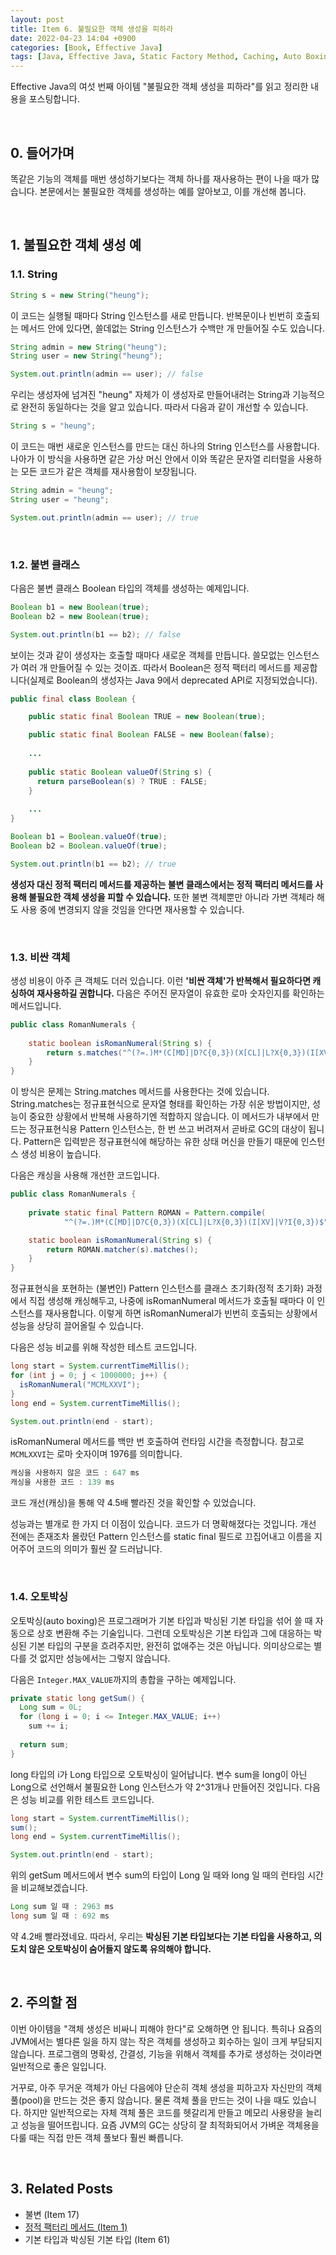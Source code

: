 ```yaml
---
layout: post
title: Item 6. 불필요한 객체 생성을 피하라
date: 2022-04-23 14:04 +0900
categories: [Book, Effective Java]
tags: [Java, Effective Java, Static Factory Method, Caching, Auto Boxing]
---
```




Effective Java의 여섯 번째 아이템 "불필요한 객체 생성을 피하라"를 읽고 정리한 내용을 포스팅합니다.

<br>

## 0. 들어가며

똑같은 기능의 객체를 매번 생성하기보다는 객체 하나를 재사용하는 편이 나을 때가 많습니다. 본문에서는 불필요한 객체를 생성하는 예를 알아보고, 이를 개선해 봅니다.

<br>

## 1. 불필요한 객체 생성 예

### 1.1. String

```java
String s = new String("heung");
```

이 코드는 실행될 때마다 String 인스턴스를 새로 만듭니다. 반복문이나 빈번히 호출되는 메서드 안에 있다면, 쓸데없는 String 인스턴스가 수백만 개 만들어질 수도 있습니다. 

```java
String admin = new String("heung");
String user = new String("heung");

System.out.println(admin == user); // false
```

우리는 생성자에 넘겨진 "heung" 자체가 이 생성자로 만들어내려는 String과 기능적으로 완전히 동일하다는 것을 알고 있습니다. 따라서 다음과 같이 개선할 수 있습니다.

```java
String s = "heung";
```

이 코드는 매번 새로운 인스턴스를 만드는 대신 하나의 String 인스턴스를 사용합니다. 나아가 이 방식을 사용하면 같은 가상 머신 안에서 이와 똑같은 문자열 리터럴을 사용하는 모든 코드가 같은 객체를 재사용함이 보장됩니다. 

```java
String admin = "heung";
String user = "heung";

System.out.println(admin == user); // true
```

<br>

### 1.2. 불변 클래스

다음은 불변 클래스 Boolean 타입의 객체를 생성하는 예제입니다.

```java
Boolean b1 = new Boolean(true);
Boolean b2 = new Boolean(true);

System.out.println(b1 == b2); // false
```

보이는 것과 같이 생성자는 호출할 때마다 새로운 객체를 만듭니다. 쓸모없는 인스턴스가 여러 개 만들어질 수 있는 것이죠. 따라서 Boolean은 정적 팩터리 메서드를 제공합니다(실제로 Boolean의 생성자는 Java 9에서 deprecated API로 지정되었습니다).

```java
public final class Boolean {

    public static final Boolean TRUE = new Boolean(true);

    public static final Boolean FALSE = new Boolean(false);
  
    ...
  
    public static Boolean valueOf(String s) {
      return parseBoolean(s) ? TRUE : FALSE;
    }
  
    ...
}
```

```java
Boolean b1 = Boolean.valueOf(true);
Boolean b2 = Boolean.valueOf(true);

System.out.println(b1 == b2); // true
```

**생성자 대신 정적 팩터리 메서드를 제공하는 불변 클래스에서는 정적 팩터리 메서드를 사용해 불필요한 객체 생성을 피할 수 있습니다.** 또한 불변 객체뿐만 아니라 가변 객체라 해도 사용 중에 변경되지 않을 것임을 안다면 재사용할 수 있습니다.

<br>

### 1.3. 비싼 객체

생성 비용이 아주 큰 객체도 더러 있습니다. 이런 **'비싼 객체'가 반복해서 필요하다면 캐싱하여 재사용하길 권합니다.** 다음은 주어진 문자열이 유효한 로마 숫자인지를 확인하는 메서드입니다.

```java
public class RomanNumerals {
  
    static boolean isRomanNumeral(String s) {
        return s.matches("^(?=.)M*(C[MD]|D?C{0,3})(X[CL]|L?X{0,3})(I[XV]|V?I{0,3})$");
    }
}
```

이 방식은 문제는 String.matches 메서드를 사용한다는 것에 있습니다. String.matches는 정규표현식으로 문자열 형태를 확인하는 가장 쉬운 방법이지만, 성능이 중요한 상황에서 반복해 사용하기엔 적합하지 않습니다. 이 메서드가 내부에서 만드는 정규표현식용 Pattern 인스턴스는, 한 번 쓰고 버려져서 곧바로 GC의 대상이 됩니다. Pattern은 입력받은 정규표현식에 해당하는 유한 상태 머신을 만들기 때문에 인스턴스 생성 비용이 높습니다. 

다음은 캐싱을 사용해 개선한 코드입니다.

```java
public class RomanNumerals {
  
    private static final Pattern ROMAN = Pattern.compile(
            "^(?=.)M*(C[MD]|D?C{0,3})(X[CL]|L?X{0,3})(I[XV]|V?I{0,3})$");

    static boolean isRomanNumeral(String s) {
        return ROMAN.matcher(s).matches();
    }
}
```

정규표현식을 포현하는 (불변인) Pattern 인스턴스를 클래스 초기화(정적 초기화) 과정에서 직접 생성해 캐싱해두고, 나중에 isRomanNumeral 메서드가 호출될 때마다 이 인스턴스를 재사용합니다. 이렇게 하면 isRomanNumeral가 빈번히 호출되는 상황에서 성능을 상당히 끌어올릴 수 있습니다. 

다음은 성능 비교를 위해 작성한 테스트 코드입니다.

```java
long start = System.currentTimeMillis();
for (int j = 0; j < 1000000; j++) {
  isRomanNumeral("MCMLXXVI");
}
long end = System.currentTimeMillis();

System.out.println(end - start);
```

isRomanNumeral 메서드를 백만 번 호출하여 런타임 시간을 측정합니다. 참고로 `MCMLXXVI`는 로마 숫자이며 1976를 의미합니다.

```java
캐싱을 사용하지 않은 코드 : 647 ms
캐싱을 사용한 코드 : 139 ms
```

코드 개선(캐싱)을 통해 약 4.5배 빨라진 것을 확인할 수 있었습니다. 

성능과는 별개로 한 가지 더 이점이 있습니다. 코드가 더 명확해졌다는 것입니다. 개선 전에는 존재조차 몰랐던 Pattern 인스턴스를 static final 필드로 끄집어내고 이름을 지어주어 코드의 의미가 훨씬 잘 드러납니다. 

<br>

### 1.4. 오토박싱

오토박싱(auto boxing)은 프로그래머가 기본 타입과 박싱된 기본 타입을 섞어 쓸 때 자동으로 상호 변환해 주는 기술입니다. 그런데 오토박싱은 기본 타입과 그에 대응하는 박싱된 기본 타입의 구분을 흐려주지만, 완전히 없애주는 것은 아닙니다. 의미상으로는 별다를 것 없지만 성능에서는 그렇지 않습니다.

다음은  `Integer.MAX_VALUE`까지의 총합을 구하는 예제입니다.

```java
private static long getSum() {
  Long sum = 0L;
  for (long i = 0; i <= Integer.MAX_VALUE; i++)
    sum += i;
  
  return sum;
}
```

long 타입의 i가 Long 타입으로 오토박싱이 일어납니다. 변수 sum을 long이 아닌 Long으로 선언해서 불필요한 Long 인스턴스가 약 2^31개나 만들어진 것입니다. 다음은 성능 비교를 위한 테스트 코드입니다.

```java
long start = System.currentTimeMillis();
sum();
long end = System.currentTimeMillis();

System.out.println(end - start);
```

위의 getSum 메서드에서 변수 sum의 타입이 Long 일 때와 long 일 때의 런타임 시간을 비교해보겠습니다.

```java
Long sum 일 때 : 2963 ms
long sum 일 때 : 692 ms
```

약 4.2배 빨라졌네요. 따라서, 우리는 **박싱된 기본 타입보다는 기본 타입을 사용하고, 의도치 않은 오토박싱이 숨어들지 않도록 유의해야 합니다.**

<br>

## 2. 주의할 점

이번 아이템을 "객체 생성은 비싸니 피해야 한다"로 오해하면 안 됩니다. 특히나 요즘의 JVM에서는 별다른 일을 하지 않는 작은 객체를 생성하고 회수하는 일이 크게 부담되지 않습니다. 프로그램의 명확성, 간결성, 기능을 위해서 객체를 추가로 생성하는 것이라면 일반적으로 좋은 일입니다.

거꾸로, 아주 무거운 객체가 아닌 다음에야 단순히 객체 생성을 피하고자 자신만의 객체 풀(pool)을 만드는 것은 좋지 않습니다. 물론 객체 풀을 만드는 것이 나을 때도 있습니다. 하지만 일반적으로는 자체 객체 풀은 코드를 헷갈리게 만들고 메모리 사용량을 늘리고 성능을 떨어뜨립니다. 요즘 JVM의 GC는 상당히 잘 최적화되어서 가벼운 객체용을 다룰 때는 직접 만든 객체 풀보다 훨씬 빠릅니다.

<br>

## 3. Related Posts

- 불변 (Item 17)
- [정적 팩터리 메서드 (Item 1)](https://heung27.github.io/posts/effective-java-item-1-%EC%83%9D%EC%84%B1%EC%9E%90-%EB%8C%80%EC%8B%A0-%EC%A0%95%EC%A0%81-%ED%8C%A9%ED%84%B0%EB%A6%AC-%EB%A9%94%EC%84%9C%EB%93%9C%EB%A5%BC-%EA%B3%A0%EB%A0%A4%ED%95%98%EB%9D%BC/)
- 기본 타입과 박싱된 기본 타입 (Item 61)
